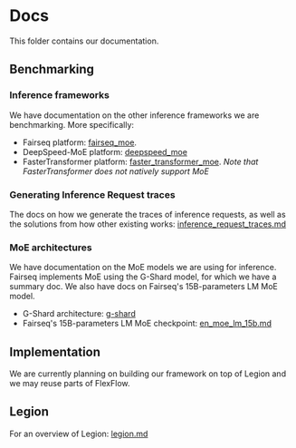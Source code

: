# Docs
This folder contains our documentation.

## Benchmarking

### Inference frameworks
We have documentation on the other inference frameworks we are benchmarking. More specifically:

- Fairseq platform: [fairseq_moe](./fairseq_moe.md).
- DeepSpeed-MoE platform: [deepspeed_moe](./deepspeed_moe.md)
- FasterTransformer platform: [faster_transformer_moe](./faster_transformer_moe.md). *Note that FasterTransformer does not natively support MoE*

### Generating Inference Request traces

The docs on how we generate the traces of inference requests, as well as the solutions from how other existing works: [inference_request_traces.md](./inference_request_traces.md)

### MoE architectures
We have documentation on the MoE models we are using for inference. Fairseq implements MoE using the G-Shard model, for which we have a summary doc. We also have docs on Fairseq's 15B-parameters LM MoE model.

* G-Shard architecture: [g-shard](./g-shard.md)
* Fairseq's 15B-parameters LM MoE checkpoint: [en_moe_lm_15b.md](./en_moe_lm_15b.md)

## Implementation
We are currently planning on building our framework on top of Legion and we may reuse parts of FlexFlow.

## Legion
For an overview of Legion: [legion.md](./legion.md)
